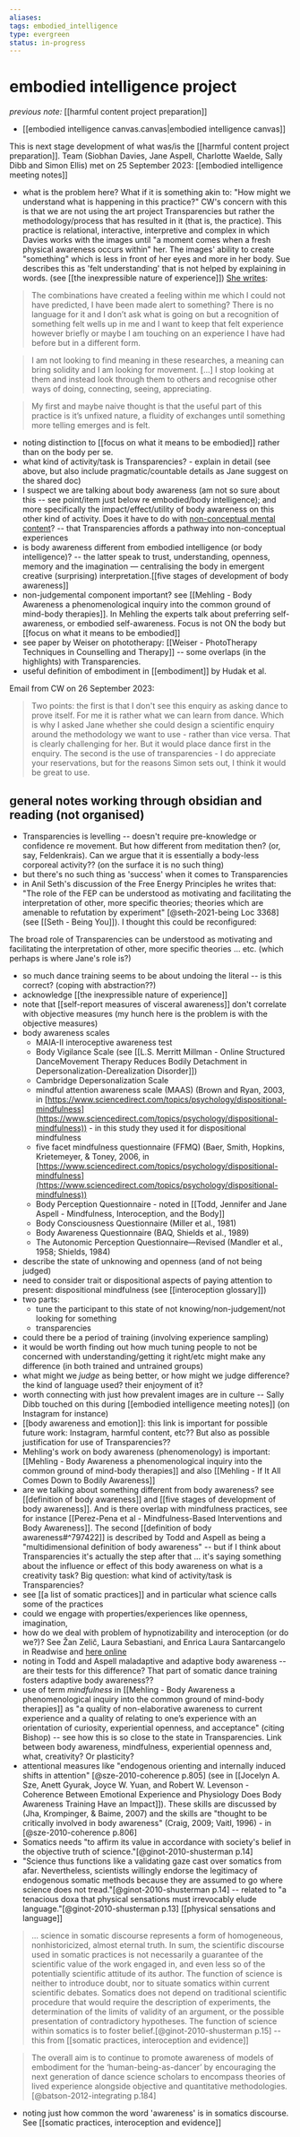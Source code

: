 ```yaml
---
aliases: 
tags: embodied_intelligence
type: evergreen
status: in-progress
---
```


# embodied intelligence project

_previous note:_ [[harmful content project preparation]]

- [[embodied intelligence canvas.canvas|embodied intelligence canvas]]

This is next stage development of what was/is the [[harmful content project preparation]]. Team (Siobhan Davies, Jane Aspell, Charlotte Waelde, Sally Dibb and Simon Ellis) met on 25 September 2023: [[embodied intelligence meeting notes]]

- what is the problem here? What if it is something akin to: "How might we understand what is happening in this practice?" CW's concern with this is that we are not using the art project Transparencies but rather the methodology/process that has resulted in it (that is, the practice). This practice is relational, interactive, interpretive and complex in which Davies works with the images until "a moment comes when a fresh physical awareness occurs within" her. The images' ability to create "something" which is less in front of her eyes and more in her body. Sue describes this as 'felt understanding' that is not helped by explaining in words. (see [[the inexpressible nature of experience]]) [She writes](https://livecoventryac-my.sharepoint.com/:b:/g/personal/ac1906_coventry_ac_uk/EQMADxtq1V5Iu4bVj9zxDDkBYIiGQPL529Lo26kVMTmirA?e=KtPy37): 

> The combinations have created a feeling within me which I could not have predicted, I have been made alert to something? There is no language for it and I don’t ask what is going on but a recognition of something felt wells up in me and I want to keep that felt experience however briefly or maybe I am touching on an experience I have had before but in a different form.

> I am not looking to find meaning in these researches, a meaning can bring solidity and I am looking for movement. [...] I stop looking at them and instead look through them to others and recognise other ways of doing, connecting, seeing, appreciating.

> My first and maybe naive thought is that the useful part of this practice is it’s unfixed nature, a fluidity of exchanges until something more telling emerges and is felt.

- noting distinction to [[focus on what it means to be embodied]] rather than on the body per se.
- what kind of activity/task is Transparencies? - explain in detail (see above, but also include pragmatic/countable details as Jane suggest on the shared doc)
- I suspect we are talking about body awareness (am not so sure about this -- see point/item just below re embodied/body intelligence); and more specifically the impact/effect/utility of body awareness on this other kind of activity. Does it have to do with [non-conceptual mental content](https://plato.stanford.edu/entries/content-nonconceptual/)? -- that Transparencies affords a pathway into non-conceptual experiences
- is body awareness different from embodied intelligence (or body intelligence)? -- the latter speak to trust, understanding, openness, memory and the imagination — centralising the body in emergent creative (surprising) interpretation.[[five stages of development of body awareness]] 
- non-judgemental component important? see [[Mehling - Body Awareness a phenomenological inquiry into the common ground of mind-body therapies]]. In Mehling the experts talk about preferring self-awareness, or embodied self-awareness. Focus is not ON the body but [[focus on what it means to be embodied]]
- see paper by Weiser on phototherapy: [[Weiser - PhotoTherapy Techniques in Counselling and Therapy]] -- some overlaps (in the highlights) with Transparencies.
- useful definition of embodiment in [[embodiment]] by Hudak et al. 

Email from CW on 26 September 2023: 
> Two points: the first is that I don't see this enquiry as asking dance to prove itself. For me it is rather what we can learn from dance. Which is why I asked Jane whether she could design a scientific enquiry around the methodology we want to use - rather than vice versa. That is clearly challenging for her. But it would place dance first in the enquiry. The second is the use of transparencies - I do appreciate your reservations, but for the reasons Simon sets out, I think it would be great to use.



## general notes working through obsidian and reading (not organised)

- Transparencies is levelling -- doesn't require pre-knowledge or confidence re movement. But how different from meditation then? (or, say, Feldenkrais). Can we argue that it is essentially a body-less corporeal activity?? (on the surface it is no such thing)
- but there's no such thing as 'success' when it comes to Transparencies
- in Anil Seth's discussion of the Free Energy Principles he writes that: "The role of the FEP can be understood as motivating and facilitating the interpretation of other, more specific theories; theories which are amenable to refutation by experiment" [@seth-2021-being Loc 3368] (see [[Seth - Being You]]). I thought this could be reconfigured:

The broad role of Transparencies can be understood as motivating and facilitating the interpretation of other, more specific theories ... etc. (which perhaps is where Jane's role is?)

- so much dance training seems to be about undoing the literal -- is this correct? (coping with abstraction??)
- acknowledge [[the inexpressible nature of experience]]
- note that [[self-report measures of visceral awareness]] don't correlate with objective measures (my hunch here is the problem is with the objective measures)
- body awareness scales
	+ MAIA-II interoceptive awareness test
	+ Body Vigilance Scale (see [[L.S. Merritt Millman - Online Structured DanceMovement Therapy Reduces Bodily Detachment in Depersonalization-Derealization Disorder]])
	+ Cambridge Depersonalization Scale
	+ mindful attention awareness scale (MAAS) (Brown and Ryan, 2003, in [https://www.sciencedirect.com/topics/psychology/dispositional-mindfulness](https://www.sciencedirect.com/topics/psychology/dispositional-mindfulness)) - in this study they used it for dispositional mindfulness
	+ five facet mindfulness questionnaire (FFMQ) (Baer, Smith, Hopkins, Krietemeyer, & Toney, 2006, in [https://www.sciencedirect.com/topics/psychology/dispositional-mindfulness](https://www.sciencedirect.com/topics/psychology/dispositional-mindfulness))
	+ Body Perception Questionnaire - noted in [[Todd, Jennifer and Jane Aspell - Mindfulness, Interoception, and the Body]]
	+ Body Consciousness Questionnaire (Miller et al., 1981)
	+ Body Awareness Questionnaire (BAQ, Shields et al., 1989) 
	+ The Autonomic Perception Questionnaire—Revised (Mandler et al., 1958; Shields, 1984)
- describe the state of unknowing and openness (and of not being judged)
- need to consider trait or dispositional aspects of paying attention to present: dispositional mindfulness (see [[interoception glossary]])
- two parts:
	+ tune the participant to this state of not knowing/non-judgement/not looking for something
	+ transparencies
- could there be a period of training (involving experience sampling) 
- it would be worth finding out how much tuning people to not be concerned with understanding/getting it right/etc might make any difference (in both trained and untrained groups)
- what might we _judge_ as being better, or how might we judge difference? the kind of language used? their enjoyment of it? 
- worth connecting with just how prevalent images are in culture -- Sally Dibb touched on this during [[embodied intelligence meeting notes]] (on Instagram for instance)
- [[body awareness and emotion]]: this link is important for possible future work: Instagram, harmful content, etc?? But also as possible justification for use of Transparencies?? 
- Mehling's work on body awareness (phenomenology) is important: [[Mehling - Body Awareness a phenomenological inquiry into the common ground of mind-body therapies]] and also [[Mehling - If It All Comes Down to Bodily Awareness]]
- are we talking about something different from body awareness? see [[definition of body awareness]] and [[five stages of development of body awareness]]. And is there overlap with mindfulness practices, see for instance [[Perez-Pena et al - Mindfulness-Based Interventions and Body Awareness]]. The second [[definition of body awareness#^797422]] is described by Todd and Aspell as being a "multidimensional definition of body awareness" -- but if I think about Transparencies it's actually the step after that ... it's saying something about the influence or effect of this body awareness on what is a creativity task? Big question: what kind of activity/task is Transparencies?  
- see [[a list of somatic practices]] and in particular what science calls some of the practices
- could we engage with properties/experiences like openness, imagination, 
- how do we deal with problem of hypnotizability and interoception (or do we?)? See Žan Zelič, Laura Sebastiani, and Enrica Laura Santarcangelo in Readwise and [here online](https://www.tandfonline.com/doi/epub/10.1080/00207144.2023.2226188?needAccess=true)
- noting in Todd and Aspell maladaptive and adaptive body awareness -- are their tests for this difference? That part of somatic dance training fosters adaptive body awareness??
- use of term _mindfulness_ in [[Mehling - Body Awareness a phenomenological inquiry into the common ground of mind-body therapies]] as "a quality of non-elaborative awareness to current experience and a quality of relating to one’s experience with an orientation of curiosity, experiential openness, and acceptance" (citing Bishop) -- see how this is so close to the state in Transparencies. Link between body awareness, mindfulness, experiential openness and, what, creativity? Or plasticity? 
- attentional measures like "endogenous orienting and internally induced shifts in attention" [@sze-2010-coherence p.805] (see in [[Jocelyn A. Sze, Anett Gyurak, Joyce W. Yuan, and Robert W. Levenson - Coherence Between Emotional Experience and Physiology Does Body Awareness Training Have an Impact]]). These skills are discussed by (Jha, Krompinger, & Baime, 2007) and the skills are "thought to be critically involved in body awareness" (Craig, 2009; Vaitl, 1996) - in [@sze-2010-coherence p.806]
- Somatics needs "to affirm its value in accordance with society's belief in the objective truth of science."[@ginot-2010-shusterman p.14]
- "Science thus functions like a validating gaze cast over somatics from afar. Nevertheless, scientists willingly endorse the legitimacy of endogenous somatic methods because they are assumed to go where science does not tread."[@ginot-2010-shusterman p.14] -- related to "a tenacious doxa that physical sensations must irrevocably elude language."[@ginot-2010-shusterman p.13] [[physical sensations and language]]

> ... science in somatic discourse represents a form of homogeneous, nonhistoricized, almost eternal truth. In sum, the scientific discourse used in somatic practices is not necessarily a guarantee of the scientific value of the work engaged in, and even less so of the potentially scientific attitude of its author. The function of science is neither to introduce doubt, nor to situate somatics within current scientific debates. Somatics does not depend on traditional scientific procedure that would require the description of experiments, the determination of the limits of validity of an argument, or the possible presentation of contradictory hypotheses. The function of science within somatics is to foster belief.[@ginot-2010-shusterman p.15] -- this from [[somatic practices, interoception and evidence]]

> The overall aim is to continue to promote awareness of models of embodiment for the ‘human-being-as-dancer’ by encouraging the next generation of dance science scholars to encompass theories of lived experience alongside objective and quantitative methodologies.[@batson-2012-integrating p.184]

- noting just how common the word 'awareness' is in somatics discourse. See [[somatic practices, interoception and evidence]]